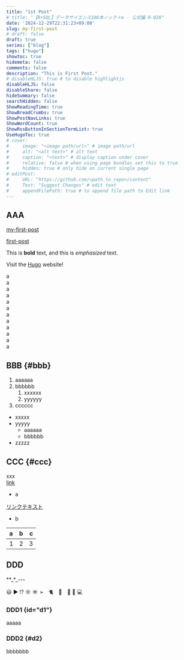 ```yaml
---
title: "1st Post"
# title: "【R+SQL】データサイエンス100本ノック＋α - 公式編 R-028"
date: '2024-12-29T22:31:23+09:00'
slug: my-first-post
# draft: false
draft: true
series: ["blog"]
tags: ["hugo"]
showtoc: true
hidemeta: false
comments: false
description: "This is First Post."
# disableHLJS: true # to disable highlightjs
disableHLJS: false
disableShare: false
hideSummary: false
searchHidden: false
ShowReadingTime: true
ShowBreadCrumbs: true
ShowPostNavLinks: true
ShowWordCount: true
ShowRssButtonInSectionTermList: true
UseHugoToc: true
# cover:
#     image: "<image path/url>" # image path/url
#     alt: "<alt text>" # alt text
#     caption: "<text>" # display caption under cover
#     relative: false # when using page bundles set this to true
#     hidden: true # only hide on current single page
# editPost:
#     URL: "https://github.com/<path_to_repo>/content"
#     Text: "Suggest Changes" # edit text
#     appendFilePath: true # to append file path to Edit link
---
```


## AAA

<a href="posts/my-first-post/" target="_blank" rel="noopener noreferrer">my-first-post</a>

<a href="first-post" target="_blank" rel="noopener noreferrer">first-post</a>

This is **bold** text, and this is *emphasized* text.

Visit the [Hugo](https://gohugo.io) website!

a  
a  
a  
a  
a  
a  
a  
a  
a  
a  
a  
a

## BBB {#bbb}

1. aaaaaa
2. bbbbbb
   1. xxxxxx
   2. yyyyyy
3. cccccc

- xxxxx
- yyyyy
  - aaaaaa
  - bbbbbb
- zzzzz

## CCC {#ccc}

xxx  
[link](https://adityatelange.github.io/hugo-PaperMod/posts/papermod/papermod-installation/)

* a  

<a href="https://adityatelange.github.io/hugo-PaperMod/posts/papermod/papermod-installation/" target="_blank">リンクテキスト</a>

* b  

| a    |   b   |    c |
| :--- | :---: | ---: |
| 1    |   2   |    3 |

## DDD

\*\*\_\*\_\-\-\-

😃 ▶︎ ⁉︎ ☼ ☀︎ ➢　🐈　🍎　🥎 🚙 💻 

### DDD1 {id="d1"}

aaaaa

### DDD2 {#d2}

bbbbbbb

